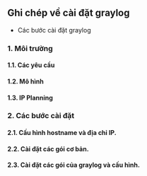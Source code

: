 ## Ghi chép về cài đặt graylog

- Các bước cài đặt graylog


### 1. Môi trường

#### 1.1. Các yêu cầu

#### 1.2. Mô hình

#### 1.3. IP Planning

### 2. Các bước cài đặt

#### 2.1. Cấu hình hostname và địa chỉ IP.


#### 2.2. Cài đặt các gói cơ bản.


#### 2.3. Cài đặt các gói của graylog và cấu hình.


